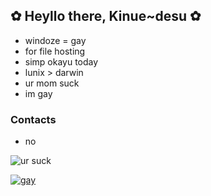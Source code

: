 ## ✿ Heyllo there, Kinue~desu ✿
- windoze = gay
- for file hosting
- simp okayu today
- lunix > darwin
- ur mom suck
- im gay

### Contacts
- no

![ur suck](https://i.imgur.com/jcVVGNP.png)

[![gay](https://github-readme-stats.vercel.app/api?username=kinue72&show_icons=true&theme=dracula)](https://github.com/anuraghazra/github-readme-stats)
